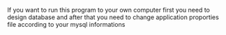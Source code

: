 If you want to run this program to your own computer first you need to design database and after that you need to change application proporties file according to your mysql informations
